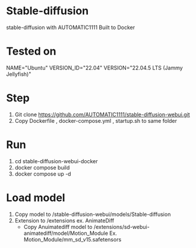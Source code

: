 # Stable-diffusion
stable-diffusion with AUTOMATIC1111  Built to Docker
# Tested on
NAME="Ubuntu"
VERSION_ID="22.04"
VERSION="22.04.5 LTS (Jammy Jellyfish)"
# Step
1. Git clone https://github.com/AUTOMATIC1111/stable-diffusion-webui.git
2. Copy Dockerfile , docker-compose.yml , startup.sh  to same folder
# Run
1. cd stable-diffusion-webui-docker
2. docker compose build
3. docker compose up -d
# Load model
1. Copy model to  /stable-diffusion-webui/models/Stable-diffusion
2. Extension to /extensions ex. AnimateDiff
   - Copy Anuimatediff model to  /extensions/sd-webui-animatediff/model/Motion_Module  Ex.  Motion_Module/mm_sd_v15.safetensors
   

